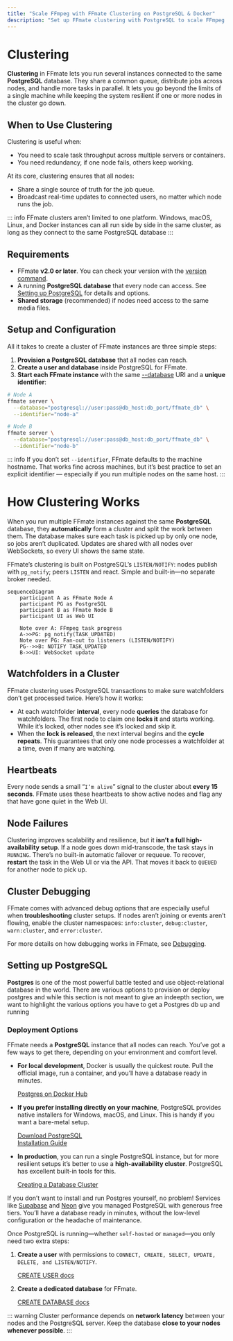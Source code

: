 ```yaml
---
title: "Scale FFmpeg with FFmate Clustering on PostgreSQL & Docker"
description: "Set up FFmate clustering with PostgreSQL to scale FFmpeg transcoding across servers. Distribute jobs, manage watchfolders, add redundancy, and boost throughput."
---
```


# Clustering  

**Clustering** in FFmate lets you run several instances connected to the same **PostgreSQL** database. They share a common queue, distribute jobs across nodes, and handle more tasks in parallel. It lets you go beyond the limits of a single machine while keeping the system resilient if one or more nodes in the cluster go down.

## When to Use Clustering  

Clustering is useful when:  

- You need to scale task throughput across multiple servers or containers.  
- You need redundancy, if one node fails, others keep working.  

At its core, clustering ensures that all nodes:  

- Share a single source of truth for the job queue.  
- Broadcast real-time updates to connected users, no matter which node runs the job.  


::: info
FFmate clusters aren’t limited to one platform. Windows, macOS, Linux, and Docker instances can all run side by side in the same cluster, as long as they connect to the same PostgreSQL database
:::

## Requirements  

- FFmate **v2.0 or later**. You can check your version with the [version command](/docs/flags.md#version-command).  
- A running **PostgreSQL database** that every node can access. See [Setting up PostgreSQL](#setting-up-postgresql) for details and options.  
- **Shared storage** (recommended) if nodes need access to the same media files.  

## Setup and Configuration  

All it takes to create a cluster of FFmate instances are three simple steps:

1. **Provision a PostgreSQL database** that all nodes can reach. 
2. **Create a user and database** inside PostgreSQL for FFmate.  
3. **Start each FFmate instance** with the same [--database](/docs/flags.md#server-command-flags) URI and a **unique identifier**:  

```bash
# Node A
ffmate server \
  --database="postgresql://user:pass@db_host:db_port/ffmate_db" \
  --identifier="node-a"
```

```bash
# Node B
ffmate server \
  --database="postgresql://user:pass@db_host:db_port/ffmate_db" \
  --identifier="node-b"
```

::: info
If you don’t set `--identifier`, FFmate defaults to the machine hostname. That works fine across machines, but it’s best practice to set an explicit identifier — especially if you run multiple nodes on the same host.
:::

# How Clustering Works  

When you run multiple FFmate instances against the same **PostgreSQL** database, they **automatically** form a cluster and split the work between them. The database makes sure each task is picked up by only one node, so jobs aren’t duplicated. Updates are shared with all nodes over WebSockets, so every UI shows the same state.

FFmate’s clustering is built on PostgreSQL’s `LISTEN/NOTIFY`: nodes publish with `pg_notify`; peers `LISTEN` and react. Simple and built-in—no separate broker needed.

```mermaid
sequenceDiagram
    participant A as FFmate Node A
    participant PG as PostgreSQL
    participant B as FFmate Node B
    participant UI as Web UI

    Note over A: FFmpeg task progress
    A->>PG: pg_notify(TASK_UPDATED)
    Note over PG: Fan-out to listeners (LISTEN/NOTIFY)
    PG-->>B: NOTIFY TASK_UPDATED
    B->>UI: WebSocket update
```

## Watchfolders in a Cluster

FFmate clustering uses PostgreSQL transactions to make sure watchfolders don’t get processed twice. Here’s how it works:

- At each watchfolder **interval**, every node **queries** the database for watchfolders. The first node to claim one **locks it** and starts working. While it’s locked, other nodes see it’s locked and skip it. 
- When the **lock is released**, the next interval begins and the **cycle repeats**. This guarantees that only one node processes a watchfolder at a time, even if many are watching.

## Heartbeats

Every node sends a small “`I’m alive`” signal to the cluster about **every 15 seconds**. FFmate uses these heartbeats to show active nodes and flag any that have gone quiet in the Web UI.
 
## Node Failures

Clustering improves scalability and resilience, but it **isn’t a full high-availability setup**. If a node goes down mid-transcode, the task stays in `RUNNING`. There’s no built-in automatic failover or requeue. To recover, **restart** the task in the Web UI or via the API. That moves it back to `QUEUED` for another node to pick up.

## Cluster Debugging

FFmate comes with advanced debug options that are especially useful when **troubleshooting** cluster setups. If nodes aren’t joining or events aren’t flowing, enable the cluster namespaces: `info:cluster`, `debug:cluster`, `warn:cluster`, and `error:cluster`.

For more details on how debugging works in FFmate, see [Debugging](/docs/debugging.md).

## Setting up PostgreSQL

**Postgres** is one of the most powerful battle tested and use object-relational database in the world. There are various options to provision or deploy postgres and while this section is not meant to give an indeepth section, we want to highlight the various options you have to get a Postgres db up and running


### Deployment Options

FFmate needs a **PostgreSQL** instance that all nodes can reach. You’ve got a few ways to get there, depending on your environment and comfort level.

- **For local development**, Docker is usually the quickest route. Pull the official image, run a container, and you’ll have a database ready in minutes.  

    [Postgres on Docker Hub](https://hub.docker.com/_/postgres)

- **If you prefer installing directly on your machine**, PostgreSQL provides native installers for Windows, macOS, and Linux. This is handy if you want a bare-metal setup.  

    [Download PostgreSQL](https://www.postgresql.org/download/)  
    [Installation Guide](https://www.postgresql.org/docs/current/tutorial-install.html)

- **In production**, you can run a single PostgreSQL instance, but for more resilient setups it’s better to use a **high-availability cluster**. PostgreSQL has excellent built-in tools for this.  

    [Creating a Database Cluster](https://www.postgresql.org/docs/current/creating-cluster.html)

If you don’t want to install and run Postgres yourself, no problem! Services like [Supabase](https://supabase.com/database) and [Neon](https://neon.com) give you managed PostgreSQL with generous free tiers. You’ll have a database ready in minutes, without the low-level configuration or the headache of maintenance.

Once PostgreSQL is running—whether `self-hosted` or `managed`—you only need two extra steps:  

1. **Create a user** with permissions to `CONNECT, CREATE, SELECT, UPDATE, DELETE, and LISTEN/NOTIFY`.  

    [CREATE USER docs](https://www.postgresql.org/docs/current/sql-createuser.html)  

2. **Create a dedicated database** for FFmate.  

    [CREATE DATABASE docs](https://www.postgresql.org/docs/current/sql-createdatabase.html)

::: warning
Cluster performance depends on **network latency** between your nodes and the PostgreSQL server. Keep the database **close to your nodes whenever possible**.
:::
